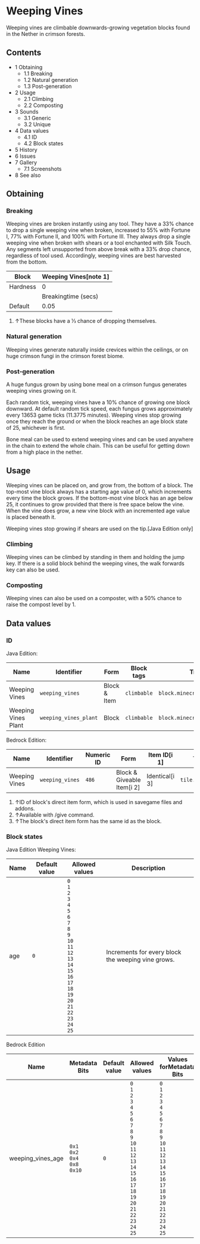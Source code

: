 # Weeping Vines
Weeping vines are climbable downwards-growing vegetation blocks found in the Nether in crimson forests.

## Contents
- 1 Obtaining
	- 1.1 Breaking
	- 1.2 Natural generation
	- 1.3 Post-generation
- 2 Usage
	- 2.1 Climbing
	- 2.2 Composting
- 3 Sounds
	- 3.1 Generic
	- 3.2 Unique
- 4 Data values
	- 4.1 ID
	- 4.2 Block states
- 5 History
- 6 Issues
- 7 Gallery
	- 7.1 Screenshots
- 8 See also

## Obtaining
### Breaking
Weeping vines are broken instantly using any tool. They have a 33% chance to drop a single weeping vine when broken, increased to 55% with Fortune I, 77% with Fortune II, and 100% with Fortune III. They always drop a single weeping vine when broken with shears or a tool enchanted with Silk Touch. Any segments left unsupported from above break with a 33% drop chance, regardless of tool used. Accordingly, weeping vines are best harvested from the bottom.

| Block    | Weeping Vines[note 1] |
|----------|-----------------------|
| Hardness | 0                     |
|          | Breakingtime (secs)   |
| Default  | 0.05                  |

1. ↑These blocks have a 1⁄3 chance of dropping themselves.

### Natural generation
Weeping vines generate naturally inside crevices within the ceilings, or on huge crimson fungi in the crimson forest biome.


### Post-generation
A huge fungus grown by using bone meal on a crimson fungus generates weeping vines growing on it.

Each random tick, weeping vines have a 10% chance of growing one block downward. At default random tick speed, each fungus grows approximately every 13653 game ticks (11.3775 minutes). Weeping vines stop growing once they reach the ground or when the block reaches an age block state of 25, whichever is first.

Bone meal can be used to extend weeping vines and can be used anywhere in the chain to extend the whole chain. This can be useful for getting down from a high place in the nether. 

## Usage
Weeping vines can be placed on, and grow from, the bottom of a block. The top-most vine block always has a starting age value of 0, which increments every time the block grows. If the bottom-most vine block has an age below 25, it continues to grow provided that there is free space below the vine. When the vine does grow, a new vine block with an incremented age value is placed beneath it.

Weeping vines stop growing if shears are used on the tip.‌‌[Java Edition  only]

### Climbing
Weeping vines can be climbed by standing in them and holding the jump key. If there is a solid block behind the weeping vines, the walk forwards key can also be used.

### Composting
Weeping vines can also be used on a composter, with a 50% chance to raise the compost level by 1.

## Data values
### ID
Java Edition:

| Name                | Identifier            | Form         | Block tags  | Translation key                       |
|---------------------|-----------------------|--------------|-------------|---------------------------------------|
| Weeping Vines       | `weeping_vines`       | Block & Item | `climbable` | `block.minecraft.weeping_vines`       |
| Weeping Vines Plant | `weeping_vines_plant` | Block        | `climbable` | `block.minecraft.weeping_vines_plant` |

Bedrock Edition:

| Name          | Identifier      | Numeric ID | Form                       | Item ID[i 1]   | Translation key           |
|---------------|-----------------|------------|----------------------------|----------------|---------------------------|
| Weeping Vines | `weeping_vines` | `486`      | Block & Giveable Item[i 2] | Identical[i 3] | `tile.weeping_vines.name` |

1. ↑ID of block's direct item form, which is used in savegame files and addons.
2. ↑Available with /give command.
3. ↑The block's direct item form has the same id as the block.

### Block states
Java Edition
Weeping Vines:

| Name | Default value | Allowed values                                                                                                                                                                                                              | Description                                        |
|------|---------------|-----------------------------------------------------------------------------------------------------------------------------------------------------------------------------------------------------------------------------|----------------------------------------------------|
| age  | `0`           | `0`<br/>`1`<br/>`2`<br/>`3`<br/>`4`<br/>`5`<br/>`6`<br/>`7`<br/>`8`<br/>`9`<br/>`10`<br/>`11`<br/>`12`<br/>`13`<br/>`14`<br/>`15`<br/>`16`<br/>`17`<br/>`18`<br/>`19`<br/>`20`<br/>`21`<br/>`22`<br/>`23`<br/>`24`<br/>`25` | Increments for every block the weeping vine grows. |

Bedrock Edition

| Name              | Metadata Bits                                  | Default value | Allowed values                                                                                                                                                                                                              | Values forMetadata Bits                                                                                                                                                                                                     | Description                                        |
|-------------------|------------------------------------------------|---------------|-----------------------------------------------------------------------------------------------------------------------------------------------------------------------------------------------------------------------------|-----------------------------------------------------------------------------------------------------------------------------------------------------------------------------------------------------------------------------|----------------------------------------------------|
| weeping_vines_age | `0x1`<br/>`0x2`<br/>`0x4`<br/>`0x8`<br/>`0x10` | `0`           | `0`<br/>`1`<br/>`2`<br/>`3`<br/>`4`<br/>`5`<br/>`6`<br/>`7`<br/>`8`<br/>`9`<br/>`10`<br/>`11`<br/>`12`<br/>`13`<br/>`14`<br/>`15`<br/>`16`<br/>`17`<br/>`18`<br/>`19`<br/>`20`<br/>`21`<br/>`22`<br/>`23`<br/>`24`<br/>`25` | `0`<br/>`1`<br/>`2`<br/>`3`<br/>`4`<br/>`5`<br/>`6`<br/>`7`<br/>`8`<br/>`9`<br/>`10`<br/>`11`<br/>`12`<br/>`13`<br/>`14`<br/>`15`<br/>`16`<br/>`17`<br/>`18`<br/>`19`<br/>`20`<br/>`21`<br/>`22`<br/>`23`<br/>`24`<br/>`25` | Increments for every block the weeping vine grows. |




